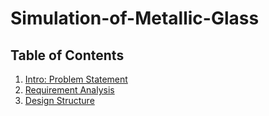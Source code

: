 # Simulation-of-Metallic-Glass

## Table of Contents

1. [Intro: Problem Statement](ProblemStatement.md)
2. [Requirement Analysis](requirement-analysis.md)
3. [Design Structure](design-structure.md)
